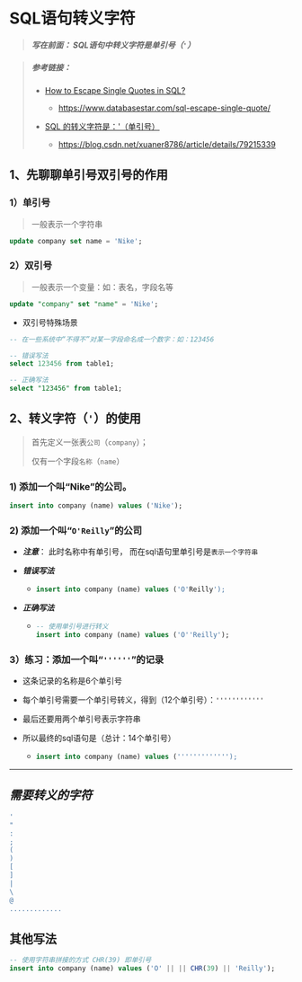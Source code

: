 # SQL语句转义字符

> ***写在前面： SQL语句中转义字符是单引号（`'`）***

> ##### 参考链接：
>
> - [How to Escape Single Quotes in SQL?](https://www.databasestar.com/sql-escape-single-quote/)
>   - https://www.databasestar.com/sql-escape-single-quote/
>
> - [SQL 的转义字符是：'（单引号）](https://blog.csdn.net/xuaner8786/article/details/79215339)
>   - https://blog.csdn.net/xuaner8786/article/details/79215339


## 1、先聊聊单引号双引号的作用

### 1）单引号

> 一般表示一个字符串

```sql
update company set name = 'Nike';
```

### 2）双引号

> 一般表示一个变量：如：表名，字段名等

```sql
update "company" set "name" = 'Nike';
```

- 双引号特殊场景


```sql
-- 在一些系统中“不得不”对某一字段命名成一个数字：如：123456

-- 错误写法
select 123456 from table1;

-- 正确写法
select "123456" from table1;
```

## 2、转义字符（`'`）的使用

> 首先定义一张表`公司`（`company`）；
>
> 仅有一个字段`名称`（`name`）

### 1) 添加一个叫“Nike”的公司。

```sql
insert into company (name) values ('Nike');
```

### 2) 添加一个叫“`O'Reilly`”的公司

- ***注意***： 此时名称中有单引号， 而在sql语句里单引号是`表示一个字符串`

- ***错误写法***

  - ```sql
    insert into company (name) values ('O'Reilly');
    ```

- ***正确写法***

  - ```sql
    -- 使用单引号进行转义
    insert into company (name) values ('O''Reilly');
    ```

### 3）练习：添加一个叫“`''''''`”的记录

- 这条记录的名称是6个单引号

- 每个单引号需要一个单引号转义，得到（12个单引号）：`''''''''''''`

- 最后还要用两个单引号表示字符串

- 所以最终的sql语句是（总计：14个单引号）

  - ```sql
    insert into company (name) values (''''''''''''');
    ```



---

## ***需要转义的字符***

```bash
'
"
:
;
(
)
[
]
|
\
@
.............
```



## 其他写法

```sql
-- 使用字符串拼接的方式 CHR(39) 即单引号
insert into company (name) values ('O' || || CHR(39) || 'Reilly');
```

